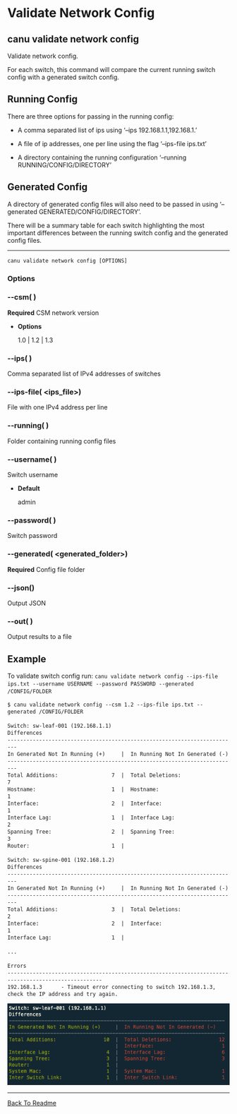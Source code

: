 # Validate Network Config

## canu validate network config

Validate network config.

For each switch, this command will compare the current running switch config with a generated switch config.

## Running Config
There are three options for passing in the running config:


* A comma separated list of ips using ‘–ips 192.168.1.1,192.168.1.’


* A file of ip addresses, one per line using the flag ‘–ips-file ips.txt’


* A directory containing the running configuration ‘–running RUNNING/CONFIG/DIRECTORY’

## Generated Config
A directory of generated config files will also need to be passed in using ‘–generated GENERATED/CONFIG/DIRECTORY’.

There will be a summary table for each switch highlighting the most important differences between the running switch config and the generated config files.


---

```
canu validate network config [OPTIONS]
```

### Options


### --csm( <csm>)
**Required** CSM network version


* **Options**

    1.0 | 1.2 | 1.3



### --ips( <ips>)
Comma separated list of IPv4 addresses of switches


### --ips-file( <ips_file>)
File with one IPv4 address per line


### --running( <running>)
Folder containing running config files


### --username( <username>)
Switch username


* **Default**

    admin



### --password( <password>)
Switch password


### --generated( <generated_folder>)
**Required** Config file folder


### --json()
Output JSON


### --out( <out>)
Output results to a file

## Example

To validate switch config run: `canu validate network config --ips-file ips.txt --username USERNAME --password PASSWORD --generated /CONFIG/FOLDER`

```
$ canu validate network config --csm 1.2 --ips-file ips.txt --generated /CONFIG/FOLDER

Switch: sw-leaf-001 (192.168.1.1)
Differences
-------------------------------------------------------------------------
In Generated Not In Running (+)     |  In Running Not In Generated (-)
-------------------------------------------------------------------------
Total Additions:                 7  |  Total Deletions:                 7
Hostname:                        1  |  Hostname:                        1
Interface:                       2  |  Interface:                       1
Interface Lag:                   1  |  Interface Lag:                   2
Spanning Tree:                   2  |  Spanning Tree:                   3
Router:                          1  |

Switch: sw-spine-001 (192.168.1.2)
Differences
-------------------------------------------------------------------------
In Generated Not In Running (+)     |  In Running Not In Generated (-)
-------------------------------------------------------------------------
Total Additions:                 3  |  Total Deletions:                 2
Interface:                       2  |  Interface:                       1
Interface Lag:                   1  |

...

Errors
----------------------------------------------------------------------------------------------------
192.168.1.3      - Timeout error connecting to switch 192.168.1.3, check the IP address and try again.
```



![image](images/canu_validate_switch_config.png)



---

<a href="/readme.md">Back To Readme</a><br>

